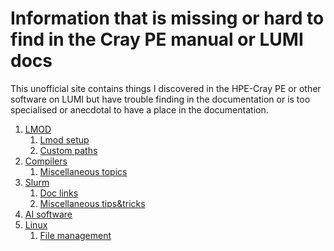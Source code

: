 # Information that is missing or hard to find in the Cray PE manual or LUMI docs

This unofficial site contains things I discovered in the HPE-Cray PE or other software on LUMI
but have trouble finding in the documentation or is too specialised or anecdotal to have a place
in the documentation.

1.  [LMOD](1_LMOD/index.md)
    1.  [Lmod setup](1_LMOD/1_01_LMOD_setup.md)
    2.  [Custom paths](1_LMOD/1_02_custom_paths.md)
2.  [Compilers](2_Compilers/index.md)
    1.  [Miscellaneous topics](2_Compilers/2_10_misc.md)
3.  [Slurm](3_Slurm/index.md)
    1.  [Doc links](3_Slurm/3_01_Doclinks.md)
    2.  [Miscellaneous tips&tricks](3_Slurm/3_10_misc.md)
4.  [AI software](4_AI_packages/index.md)
5.  [Linux](9_Linux/index.md)
    1.  [File management](9_Linux/9_01_File_management.md)

